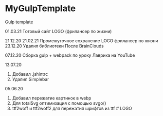 # MyGulpTemplate
Gulp template

01.03.21
Гoтовый сайт LOGO (фрилансер по жизни)

21.12.20
21.02.21
Промежуточное сохранение LOGO фрилансер по жизни
23.12.20
Удалил библиотеки
После BrainClouds

07.12.20
Сборка gulp + webpack по уроку Лаврика на YouTube

13.07.20
  1. Добавил .jshintrc
  2. Удалил Simplebar

05.06.20 
  1. Добавил пережатие картинок в webp
  2. Для totalSvg оптимизация с помощью svgo()
  3. ttf2woff и ttf2woff2 для пережатия шрифтов из ttf
#   L O G O  
 
